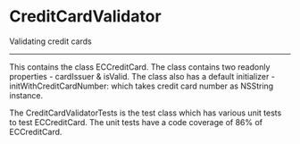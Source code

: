 # CreditCardValidator

Validating credit cards

--------------------------------------
This contains the class ECCreditCard. The class contains two readonly
properties - cardIssuer & isValid. The class also has a default
initializer -initWithCreditCardNumber: which takes credit card number
as NSString instance.

The CreditCardValidatorTests is the test class which has various unit
tests to test ECCreditCard. The unit tests have a code coverage of 86%
of ECCreditCard.
